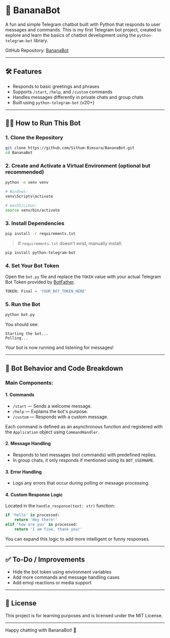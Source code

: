 # 🍌 BananaBot

A fun and simple Telegram chatbot built with Python that responds to user messages and commands. This is my first Telegram bot project, created to explore and learn the basics of chatbot development using the `python-telegram-bot` library.

GitHub Repository: [BananaBot](https://github.com/Sithum-Bimsara/BananaBot.git)

---

## 🛠 Features

* Responds to basic greetings and phrases
* Supports `/start`, `/help`, and `/custom` commands
* Handles messages differently in private chats and group chats
* Built using `python-telegram-bot` (v20+)

---

## 🧑‍💻 How to Run This Bot

### 1. Clone the Repository

```bash
git clone https://github.com/Sithum-Bimsara/BananaBot.git
cd BananaBot
```

### 2. Create and Activate a Virtual Environment (optional but recommended)

```bash
python -m venv venv

# Windows:
venv\Scripts\activate

# macOS/Linux:
source venv/bin/activate
```

### 3. Install Dependencies

```bash
pip install -r requirements.txt
```

> If `requirements.txt` doesn't exist, manually install:

```bash
pip install python-telegram-bot
```

### 4. Set Your Bot Token

Open the `bot.py` file and replace the `TOKEN` value with your actual Telegram Bot Token provided by [BotFather](https://t.me/BotFather).

```python
TOKEN: Final = 'YOUR_BOT_TOKEN_HERE'
```

### 5. Run the Bot

```bash
python bot.py
```

You should see:

```
Starting the bot...
Polling...
```

Your bot is now running and listening for messages!

---

## 🤖 Bot Behavior and Code Breakdown

### Main Components:

#### 1. **Commands**

* `/start` — Sends a welcome message.
* `/help` — Explains the bot's purpose.
* `/custom` — Responds with a custom message.

Each command is defined as an asynchronous function and registered with the `Application` object using `CommandHandler`.

#### 2. **Message Handling**

* Responds to text messages (not commands) with predefined replies.
* In group chats, it only responds if mentioned using its `BOT_USERNAME`.

#### 3. **Error Handling**

* Logs any errors that occur during polling or message processing.

#### 4. **Custom Response Logic**

Located in the `handle_response(text: str)` function:

```python
if 'hello' in processed:
    return 'Hey there!'
elif 'how are you' in processed:
    return 'I am fine, thank you!'
```

You can expand this logic to add more intelligent or funny responses.

---

## ✅ To-Do / Improvements

* Hide the bot token using environment variables
* Add more commands and message handling cases
* Add emoji reactions or media support

---

## 📄 License

This project is for learning purposes and is licensed under the MIT License.

---

Happy chatting with BananaBot! 🍌
